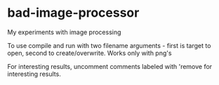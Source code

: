 # bad-image-processor
My experiments with image processing

To use compile and run with two filename arguments - first is target to open, second to create/overwrite. Works only with png's

For interesting results, uncomment comments labeled with 'remove for interesting results.
